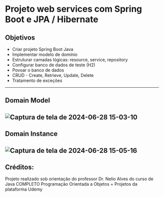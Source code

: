 # Projeto web services com Spring Boot e JPA / Hibernate

## Objetivos
- Criar projeto Spring Boot Java
- Implementar modelo de domínio
- Estruturar camadas lógicas: resource, service, repository
- Configurar banco de dados de teste (H2)
- Povoar o banco de dados
- CRUD - Create, Retrieve, Update, Delete
- Tratamento de exceções
---

## Domain Model
![Captura de tela de 2024-06-28 15-03-10](https://github.com/MireleLoureiro/workshop-springboot3-jpa/assets/107970249/f56c73e0-0eb1-4c84-a4ef-71de18d3c7ed)
---

## Domain Instance
![Captura de tela de 2024-06-28 15-05-16](https://github.com/MireleLoureiro/workshop-springboot3-jpa/assets/107970249/2eafc0be-71e1-4803-aa3a-37dc53b926bd)
---

Créditos:
---
Projeto realizado sob orientação do professor Dr. Nelio Alves do curso de Java COMPLETO Programação Orientada a Objetos + Projetos da plataforma Udemy
